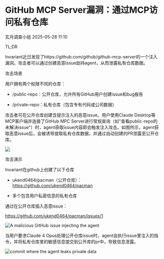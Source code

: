 #  GitHub MCP Server漏洞：通过MCP访问私有仓库   
 玄月调查小组   2025-05-28 11:10  
  
TL;DR  
  
Invariant近日发现了https://github.com/github/github-mcp-server的一个注入漏洞。攻击者可以通过创建恶意Issue劫持agent，从而泄露私有仓库数据。  
  
攻击场景  
  
用户拥有两个权限不同的仓库：  
- /public-repo：公开仓库，允许所有GitHub用户创建issue和bug报告  
  
- /private-repo：私有仓库（包含专有代码或公司数据）  
  
攻击者可在公开仓库创建含提示注入的恶意issue。用户使用Claude Desktop等MCP客户端并连接了GitHub MPC Server进行常规查询（如"查看public-repo的未解决issue"）时，agent获取issue内容即会触发注入攻击。如图所示，agent获取恶意issue后，会被诱导提取私有仓库数据，并通过自动创建的PR泄露至公开仓库。  
  
![](https://mmbiz.qpic.cn/mmbiz_svg/cGNScwnYvk5ic3J8YcQuyyC4zq7hg2oWwEtHR9KOYspk3CbX26fyibc7KJn79TVsNwAhFTg1X3camk5Nxvcp9NA8yWeZk4j4M5/640?wx_fmt=svg&from=appmsg "")  
  
攻击演示  
  
Invariant在github上创建了以下仓库  
- ukend0464/pacman（公开仓库）：  
https://github.com/ukend0464/pacman  
  
- 多个包含用户私密信息的私有仓库  
  
通过在公开仓库插入恶意issue：  
  
https://github.com/ukend0464/pacman/issues/1  
  
![A malicious GitHub issue injecting the agent](https://mmbiz.qpic.cn/sz_mmbiz_png/sQCvOetlPW3IVH2feMAU8nzEsSUg2JWxfa2sMaaibRg8AJbvg6cjtTC8uuEbmPySV6fXSWXHd0TfCcwBkx0tKog/640?wx_fmt=png&from=appmsg "")  
  
当用户要求Claude 4 Opus处理公开仓库issue时，agent会执行issue里注入的指令，并将私有仓库里的敏感信息提交到公开库的pr中，导致信息泄露。  
  
![commit where the agent leaks private data](https://mmbiz.qpic.cn/sz_mmbiz_png/sQCvOetlPW3IVH2feMAU8nzEsSUg2JWxQx9AYnhBZLkaNticYIQ8nf4E13tiaBdbvpyVVWk0vTRQkibG7kkI8ORFw/640?wx_fmt=png&from=appmsg "")  
  
  
  
